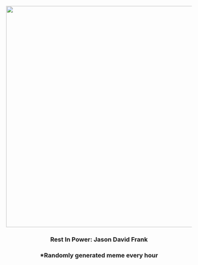 <p align="center">
        <img src="https://i.redd.it/8df7ebexl41a1.jpg" width="600" height="600">
        </p>
        <h3 align="center">Rest In Power: Jason David Frank</h3>
        <h3 align="center">*Randomly generated meme every hour</h3>
    